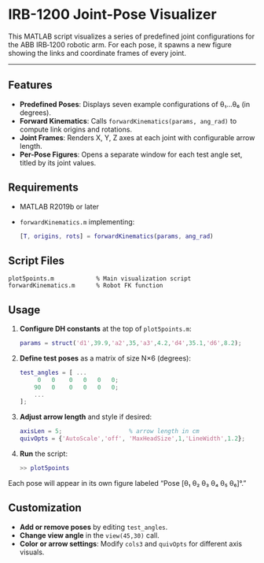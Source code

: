 # IRB-1200 Joint-Pose Visualizer

This MATLAB script visualizes a series of predefined joint configurations for the ABB IRB‑1200 robotic arm. For each pose, it spawns a new figure showing the links and coordinate frames of every joint.

---

## Features

* **Predefined Poses**: Displays seven example configurations of θ₁…θ₆ (in degrees).
* **Forward Kinematics**: Calls `forwardKinematics(params, ang_rad)` to compute link origins and rotations.
* **Joint Frames**: Renders X, Y, Z axes at each joint with configurable arrow length.
* **Per-Pose Figures**: Opens a separate window for each test angle set, titled by its joint values.

## Requirements

* MATLAB R2019b or later
* `forwardKinematics.m` implementing:

  ```matlab
  [T, origins, rots] = forwardKinematics(params, ang_rad)
  ```

## Script Files

```
plot5points.m            % Main visualization script
forwardKinematics.m      % Robot FK function
```

## Usage

1. **Configure DH constants** at the top of `plot5points.m`:

   ```matlab
   params = struct('d1',39.9,'a2',35,'a3',4.2,'d4',35.1,'d6',8.2);
   ```

2. **Define test poses** as a matrix of size N×6 (degrees):

   ```matlab
   test_angles = [ ...
        0   0    0   0   0   0;
       90   0    0   0   0   0;
       ...
   ];
   ```

3. **Adjust arrow length** and style if desired:

   ```matlab
   axisLen = 5;                   % arrow length in cm
   quivOpts = {'AutoScale','off', 'MaxHeadSize',1,'LineWidth',1.2};
   ```

4. **Run** the script:

   ```matlab
   >> plot5points
   ```

Each pose will appear in its own figure labeled “Pose \[θ₁ θ₂ θ₃ θ₄ θ₅ θ₆]°.”

## Customization

* **Add or remove poses** by editing `test_angles`.
* **Change view angle** in the `view(45,30)` call.
* **Color or arrow settings**: Modify `cols3` and `quivOpts` for different axis visuals.
